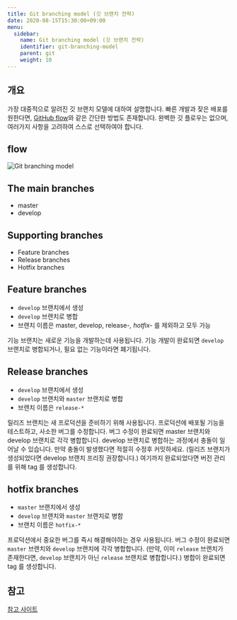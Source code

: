 ```yaml
---
title: Git branching model (깃 브랜치 전략)
date: 2020-08-15T15:30:00+09:00
menu:
  sidebar:
    name: Git branching model (깃 브랜치 전략)
    identifier: git-branching-model
    parent: git
    weight: 10
---
```


## 개요

가장 대중적으로 알려진 깃 브랜치 모델에 대하여 설명합니다. 빠른 개발과 잦은 배포를 원한다면, [GitHub flow](https://guides.github.com/introduction/flow/)와 같은 간단한 방법도 존재합니다. 완벽한 깃 플로우는 없으며, 여러가지 사항을 고려하여 스스로 선택하여야 합니다.

## flow

![Git branching model](https://nvie.com/img/git-model@2x.png)

## The main branches

* master
* develop

## Supporting branches

* Feature branches
* Release branches
* Hotfix branches

## Feature branches

* `develop` 브랜치에서 생성
* `develop` 브랜치로 병합
* 브랜치 이름은 master, develop, release-*, hotfix-* 를 제외하고 모두 가능

기능 브랜치는 새로운 기능을 개발하는데 사용됩니다. 기능 개발이 완료되면 `develop` 브랜치로 병합되거나, 필요 없는 기능이라면 폐기됩니다.

## Release branches

* `develop` 브랜치에서 생성
* `develop` 브랜치와 `master` 브랜치로 병합
* 브랜치 이름은 `release-*`

릴리즈 브랜치는 새 프로덕션을 준비하기 위해 사용됩니다. 프로덕션에 배포될 기능을 테스트하고, 사소한 버그를 수정합니다. 버그 수정이 완료되면 master 브랜치와 develop 브랜치로 각각 병합합니다.
develop 브랜치로 병합하는 과정에서 충돌이 일어날 수 있습니다. 만약 충돌이 발생했다면 적절히 수정후 커밋하세요.
(릴리즈 브랜치가 생성되었다면 develop 브랜치 프리징 권장합니다.)
여기까지 완료되었다면 버전 관리를 위해 tag 를 생성합니다.

## hotfix branches

* `master` 브랜치에서 생성
* `develop` 브랜치와 `master` 브랜치로 병함
* 브랜치 이름은 `hotfix-*`

프로덕션에서 중요한 버그를 즉시 해결해야하는 경우 사용됩니다. 버그 수정이 완료되면 `master` 브랜치와 `develop` 브랜치에 각각 병합합니다.
(만약, 이미 `release` 브랜치가 존재한다면, `develop` 브랜치가 아닌 `release` 브랜치로 병합합니다.)
병합이 완료되면 tag 를 생성합니다.

## 참고

[참고 사이트](https://nvie.com/posts/a-successful-git-branching-model/)